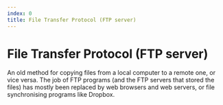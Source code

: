 ```yaml
---
index: 0
title: File Transfer Protocol (FTP server)
---
```

# File Transfer Protocol (FTP server)

An old method for copying files from a local computer to a remote one, or vice versa. The job of FTP programs (and the FTP servers that stored the files) has mostly been replaced by web browsers and web servers, or file synchronising programs like Dropbox.